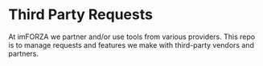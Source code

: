 # Third Party Requests

At imFORZA we partner and/or use tools from various providers. This repo is to manage requests and features we make with third-party vendors and partners. 
